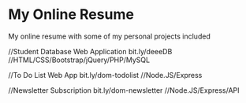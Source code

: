 # My Online Resume
My online resume with some of my personal projects included

//Student Database Web Application
bit.ly/deeeDB //HTML/CSS/Bootstrap/jQuery/PHP/MySQL

//To Do List Web App
bit.ly/dom-todolist //Node.JS/Express

//Newsletter Subscription
bit.ly/dom-newsletter //Node.JS/Express/API

